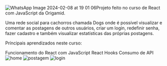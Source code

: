 ![WhatsApp Image 2024-02-08 at 19 01 06](https://github.com/VictorNepomuceno/dogs/assets/141886398/772a7d2c-37f1-4a41-9285-2248c268b378)Projeto feito no curso de React com JavaScript da Origamid.

Uma rede social para cachorros chamada Dogs onde é possível visualizar e comentar as postagens de outros usuários, criar um login, redefinir senha, fazer cadastro e também visualizar estatísticas das próprias postagens.

Príncipais aprendizados neste curso:

Funcionamento do React com JavaScript
React Hooks
Consumo de API
![home](https://github.com/VictorNepomuceno/dogs/assets/141886398/d8bd9002-1319-4b5c-bd10-854dccc3180f)
![postagem](https://github.com/VictorNepomuceno/dogs/assets/141886398/a97a7ae7-5db1-4cdd-b600-8e0bfea92fce)
![login](https://github.com/VictorNepomuceno/dogs/assets/141886398/8f5836fe-0ca1-4673-be28-3b3cf534267f)


